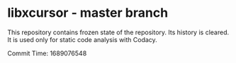 # libxcursor - master branch

This repository contains frozen state of the repository.
Its history is cleared. It is used only for static code
analysis with Codacy.

Commit Time: 1689076548
